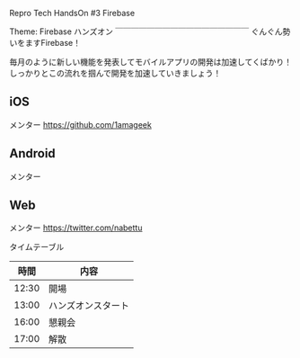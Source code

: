 Repro Tech HandsOn #3 Firebase 

Theme: Firebase ハンズオン
￣￣￣￣￣￣￣￣￣￣￣￣￣￣￣￣￣
ぐんぐん勢いをますFirebase！

毎月のように新しい機能を発表してモバイルアプリの開発は加速してくばかり！
しっかりとこの流れを掴んで開発を加速していきましょう！

## iOS
メンター
https://github.com/1amageek


## Android
メンター



## Web
メンター
https://twitter.com/nabettu

タイムテーブル

時間  | 内容
---   | ---
12:30 | 開場
13:00 | ハンズオンスタート
16:00 | 懇親会
17:00 | 解散

